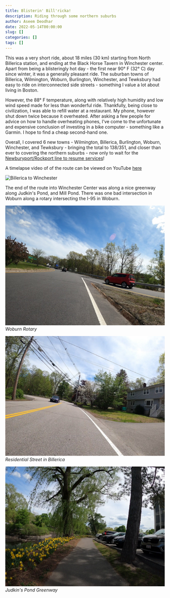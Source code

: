 ```yaml
---
title: Blisterin' Bill'ricka!
description: Riding through some northern suburbs
author: Aseem Deodhar
date: 2022-05-14T00:00:00
slug: []
categories: []
tags: []
---
```


This was a very short ride, about 18 miles (30 km) starting from North Billerica station, and ending at the Black Horse Tavern in Winchester center. Apart from being a blisteringly hot day - the first near 90° F (32° C) day since winter, it was a generally pleasant ride. The suburban towns of Billerica, Wilmington, Woburn, Burlington, Winchester, and Tewksbury had easy to ride on interconnected side streets - something I value a lot about living in Boston.

However, the 88° F temperature, along with relatively high humidity and low wind speed made for less than wonderful ride. Thankfully, being close to civilization, I was able to refill water at a restaurant. My phone, however shut down twice because it overheated. After asking a few people for advice on how to handle overheating phones, I've come to the unfortunate and expensive conclusion of investing in a bike computer - something like a Garmin. I hope to find a cheap second-hand one.

Overall, I covered 6 new towns - Wilmington, Billerica, Burlington, Woburn, Winchester, and Tewksbury - bringing the total to 138/351, and closer than ever to covering the northern suburbs - now only to wait for the [Newburyport/Rockport line to resume services](https://www.mbta.com/schedules/CR-Newburyport/timetable)!

A timelapse video of of the route can be viewed on YouTube [here](https://youtu.be/zTi_PuhDpNY/)


![Billerica to Winchester](bike_routes_muni_2022-05-14.jpeg)

The end of the route into Winchester Center was along a nice greenway along Judkin's Pond, and Mill Pond. There was one bad intersection in Woburn along a rotary intersecting the I-95 in Woburn.

![Woburn Rotary](4.jpg)
_Woburn Rotary_

![Residential Street in Billerica](1.jpg)
_Residential Street in Billerica_

![Judkin's Pond Greenway](2.jpg)
_Judkin's Pond Greenway_
